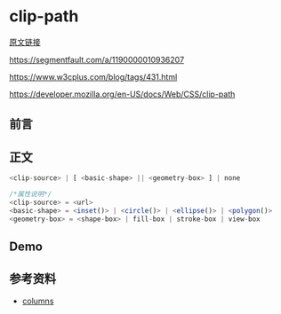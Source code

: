 # clip-path

[原文链接](https://denzel.netlify.com/css/clip_path.html?_=7654323456782357)

https://segmentfault.com/a/1190000010936207


https://www.w3cplus.com/blog/tags/431.html

https://developer.mozilla.org/en-US/docs/Web/CSS/clip-path



## 前言


## 正文

```js
<clip-source> | [ <basic-shape> || <geometry-box> ] | none

/*属性说明*/
<clip-source> = <url>
<basic-shape> = <inset()> | <circle()> | <ellipse()> | <polygon()>
<geometry-box> = <shape-box> | fill-box | stroke-box | view-box
```

## Demo

<ClipPath-Demo/>



## 参考资料
- [columns]()
